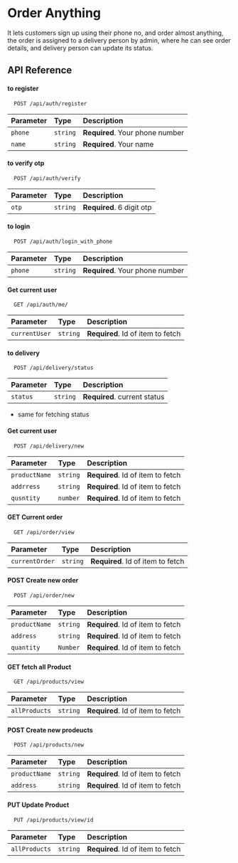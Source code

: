 
# Order Anything

It lets customers sign up using their phone no, and order almost anything, the order is assigned to a delivery person by admin, where he can see order details, and delivery person can update its status.



## API Reference

#### to register 

```http
  POST /api/auth/register
```

| Parameter | Type     | Description                |
| :-------- | :------- | :------------------------- |
| `phone` | `string` | **Required**. Your phone number |
| `name` | `string` | **Required**. Your name |


#### to verify otp 

```http
  POST /api/auth/verify
```

| Parameter | Type     | Description                |
| :-------- | :------- | :------------------------- |
| `otp` | `string` | **Required**. 6 digit otp |


#### to login

```http
  POST /api/auth/login_with_phone
```

| Parameter | Type     | Description                |
| :-------- | :------- | :------------------------- |
| `phone` | `string` | **Required**. Your phone number |


#### Get current user

```http
  GET /api/auth/me/
```

| Parameter | Type     | Description                       |
| :-------- | :------- | :-------------------------------- |
| `currentUser`|`string` | **Required**. Id of item to fetch |



#### to delivery

```http
  POST /api/delivery/status
```

| Parameter | Type     | Description                |
| :-------- | :------- | :------------------------- |
| `status` | `string` | **Required**. current status |

* same for fetching status

#### Get current user

```http
  POST /api/delivery/new
```

| Parameter | Type     | Description                       |
| :-------- | :------- | :-------------------------------- |
| `productName`|`string` | **Required**. Id of item to fetch |
| `addrress`|`string` | **Required**. Id of item to fetch |
| `qusntity`|`number` | **Required**. Id of item to fetch |

#### GET Current order

```http
  GET /api/order/view
```

| Parameter | Type     | Description                       |
| :-------- | :------- | :-------------------------------- |
| `currentOrder`|`string` | **Required**. Id of item to fetch |


#### POST Create new order

```http
  POST /api/order/new
```

| Parameter | Type     | Description                       |
| :-------- | :------- | :-------------------------------- |
| `productName`|`string` | **Required**. Id of item to fetch |
| `address`|`string` | **Required**. Id of item to fetch |
| `quantity`|`Number` | **Required**. Id of item to fetch |



#### GET fetch all Product

```http
  GET /api/products/view
```

| Parameter | Type     | Description                       |
| :-------- | :------- | :-------------------------------- |
| `allProducts`|`string` | **Required**. Id of item to fetch |


#### POST Create new prodeucts

```http
  POST /api/products/new
```

| Parameter | Type     | Description                       |
| :-------- | :------- | :-------------------------------- |
| `productName`|`string` | **Required**. Id of item to fetch |
| `address`|`string` | **Required**. Id of item to fetch |


#### PUT Update Product

```http
  PUT /api/products/view/id
```

| Parameter | Type     | Description                       |
| :-------- | :------- | :-------------------------------- |
| `allProducts`|`string` | **Required**. Id of item to fetch |

